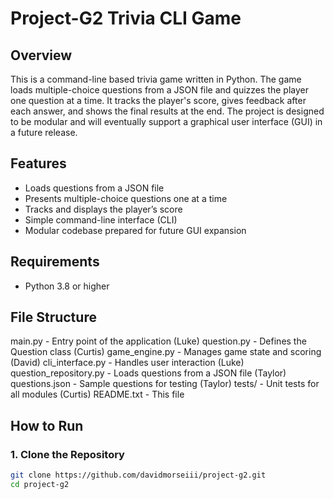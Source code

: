 # Project-G2 Trivia CLI Game

## Overview
This is a command-line based trivia game written in Python. The game loads multiple-choice questions from a JSON file and quizzes the player one question at a time. It tracks the player's score, gives feedback after each answer, and shows the final results at the end. The project is designed to be modular and will eventually support a graphical user interface (GUI) in a future release.

## Features
- Loads questions from a JSON file
- Presents multiple-choice questions one at a time
- Tracks and displays the player’s score
- Simple command-line interface (CLI)
- Modular codebase prepared for future GUI expansion

## Requirements
- Python 3.8 or higher

## File Structure
main.py                 - Entry point of the application (Luke)
question.py              - Defines the Question class (Curtis)
game_engine.py           - Manages game state and scoring (David)
cli_interface.py         - Handles user interaction (Luke)
question_repository.py   - Loads questions from a JSON file (Taylor)
questions.json           - Sample questions for testing (Taylor)
tests/                   - Unit tests for all modules (Curtis)
README.txt               - This file

## How to Run

### 1. Clone the Repository
```bash
git clone https://github.com/davidmorseiii/project-g2.git
cd project-g2
